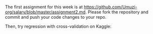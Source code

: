 The first assignment for this week is at https://github.com/Umuzi-org/salary/blob/master/assignment2.md.
Please fork the repository and commit and push your code changes to your repo.

Then, try regression with cross-validation on Kaggle:

